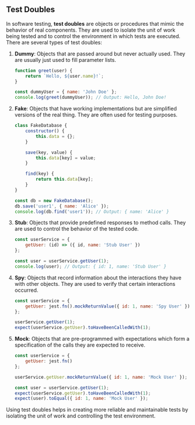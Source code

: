 ## Test Doubles

In software testing, **test doubles** are objects or procedures that mimic the behavior of real components. They are used to isolate the unit of work being tested and to control the environment in which tests are executed. There are several types of test doubles:

1. **Dummy**: Objects that are passed around but never actually used. They are usually just used to fill parameter lists.
   
   ```javascript
   function greet(user) {
       return `Hello, ${user.name}!`;
   }

   const dummyUser = { name: 'John Doe' };
   console.log(greet(dummyUser)); // Output: Hello, John Doe!
   ```

2. **Fake**: Objects that have working implementations but are simplified versions of the real thing. They are often used for testing purposes.

   ```javascript
   class FakeDatabase {
       constructor() {
           this.data = {};
       }

       save(key, value) {
           this.data[key] = value;
       }

       find(key) {
           return this.data[key];
       }
   }

   const db = new FakeDatabase();
   db.save('user1', { name: 'Alice' });
   console.log(db.find('user1')); // Output: { name: 'Alice' }
   ```

3. **Stub**: Objects that provide predefined responses to method calls. They are used to control the behavior of the tested code.

   ```javascript
   const userService = {
       getUser: (id) => ({ id, name: 'Stub User' })
   };

   const user = userService.getUser(1);
   console.log(user); // Output: { id: 1, name: 'Stub User' }
   ```

4. **Spy**: Objects that record information about the interactions they have with other objects. They are used to verify that certain interactions occurred.

   ```javascript
   const userService = {
       getUser: jest.fn().mockReturnValue({ id: 1, name: 'Spy User' })
   };

   userService.getUser(1);
   expect(userService.getUser).toHaveBeenCalledWith(1);
   ```

5. **Mock**: Objects that are pre-programmed with expectations which form a specification of the calls they are expected to receive.

   ```javascript
   const userService = {
       getUser: jest.fn()
   };

   userService.getUser.mockReturnValue({ id: 1, name: 'Mock User' });

   const user = userService.getUser(1);
   expect(userService.getUser).toHaveBeenCalledWith(1);
   expect(user).toEqual({ id: 1, name: 'Mock User' });
   ```

Using test doubles helps in creating more reliable and maintainable tests by isolating the unit of work and controlling the test environment.